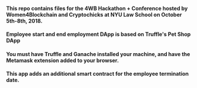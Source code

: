 #### This repo contains files for the 4WB Hackathon + Conference hosted by Women4Blockchain and Cryptochicks at NYU Law School on October 5th-8th, 2018.

#### Employee start and end employment DApp is based on Truffle's Pet Shop DApp

#### You must have Truffle and Ganache installed your machine, and have the Metamask extension added to your browser.

#### This app adds an additional smart contract for the employee termination date.
